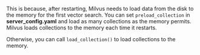 This is because, after restarting, Milvus needs to load data from the disk to the memory for the first vector search. You can set `preload_collection` in **server_config.yaml** and load as many collections as the memory permits. Milvus loads collections to the memory each time it restarts. 

Otherwise, you can call `load_collection()` to load collections to the memory.
